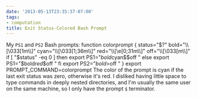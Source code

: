 ```yaml
---
date: '2013-05-13T23:35:37-07:00'
tags:
- computation
title: Exit Status-Colored Bash Prompt
---
```


My `PS1` and `PS2` Bash prompts: function colorprompt { status="$?" bold="\\[\033[1m\\]" cyan="\\[\033[1;36m\\]" red="\\[\e[0;31m\\]" off="\\[\033[m\\]" if [ "$status" -eq 0 ] then export PS1="$bold$cyan\$$off " else export PS1="$bold$red\$$off " fi export PS2="$bold>$off " } export PROMPT_COMMAND=colorprompt The color of the prompt is cyan if the last exit status was zero, otherwise it's red. I disliked having little space to type commands in deeply nested directories, and I'm usually the same user on the same machine, so I only have the prompt `$` terminator.
